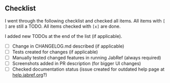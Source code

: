 <!-- 
Describe the changes you have made here: what, why, ... 
Link issues by using the following pattern: #333.
If you fixed a koppor issue, link it with following pattern: [koppor#47](https://github.com/koppor/jabref/issues/47).
The title of the PR must not reference an issue, because GitHub does not support autolinking there.
-->

## Checklist

I went through the following checklist and checked all items. All items with `[ ]` are still a TODO. All items checked with `[x]` are done.

I added new TODOs at the end of the list (if applicable).

- [ ] Change in CHANGELOG.md described (if applicable)
- [ ] Tests created for changes (if applicable)
- [ ] Manually tested changed features in running JabRef (always required)
- [ ] Screenshots added in PR description (for bigger UI changes)
- [ ] Checked documentation status (issue created for outdated help page at [help.jabref.org](https://github.com/JabRef/help.jabref.org/issues)?)

